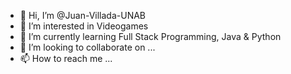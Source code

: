 - 👋 Hi, I’m @Juan-Villada-UNAB
- 👀 I’m interested in Videogames
- 🌱 I’m currently learning Full Stack Programming, Java & Python
- 💞️ I’m looking to collaborate on ...
- 📫 How to reach me ...

<!---
Juan-Villada-UNAB/Juan-Villada-UNAB is a ✨ special ✨ repository because its `README.md` (this file) appears on your GitHub profile.
You can click the Preview link to take a look at your changes.
--->
